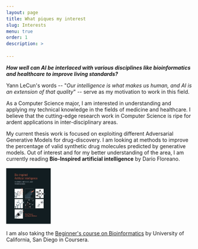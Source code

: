 ```yaml
---
layout: page
title: What piques my interest
slug: Interests
menu: true
order: 1
description: >
   
---
```

  **_How well can AI be interlaced with various disciplines like bioinformatics and healthcare to improve living standards?_**

Yann LeCun's words -- "*Our intelligence is what makes us human, and AI is an extension of that quality*" -- serve as my motivation to work in this field. 

As a Computer Science major, I am interested in understanding and applying my technical knowledge in the fields of medicine and healthcare. I believe that the cutting-edge research work in Computer Science is ripe for ardent applications in inter-disciplinary areas.

My current thesis work is focused on exploiting different Adversarial Generative Models for drug-discovery. I am looking at methods to improve the percentage of valid synthetic drug molecules predicted by generative models. Out of interest and for my better understanding of the area, I am currently reading **Bio-Inspired artificial intelligence** by Dario Floreano.
<br><br>
<a href="http://www.dschool.ir/files/__Bio_Inspired_Artificial_Intelligence__Theories__Methods__and_Technologies__Intelligent_Robotics_and_Autonomous_Agents_.pdf" style="text-align:center"><img src="/assets/img/bio_AI.jpg" height = "150" width="120"/></a>

I am also taking the [Beginner's course on Bioinformatics](https://www.coursera.org/learn/bioinformatics) by University of California, San Diego in Coursera. 






